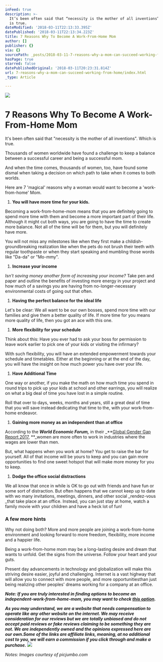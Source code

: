 ```yaml
---
inFeed: true
description: >-
  It’s been often said that “necessity is the mother of all inventions”. Which
  is true.
dateModified: '2018-03-11T22:13:33.395Z'
datePublished: '2018-03-11T22:13:34.223Z'
title: 7 Reasons Why To Become A Work-From-Home Mom
author: []
publisher: {}
via: {}
sourcePath: _posts/2018-03-11-7-reasons-why-a-mom-can-succeed-working-from-home.md
hasPage: true
starred: false
datePublishedOriginal: '2018-03-11T20:23:31.814Z'
url: 7-reasons-why-a-mom-can-succeed-working-from-home/index.html
_type: Article

---
```

![](https://the-grid-user-content.s3-us-west-2.amazonaws.com/eb33a7bf-8fcc-4360-9707-4428cd34cdf1.jpg)

# **7 Reasons Why To Become A Work-From-Home Mom**

It's been often said that "necessity is the mother of all inventions". Which is true.

Thousands of women worldwide have found a challenge to keep a balance between a successful career and being a successful mom.

And when the time comes, thousands of women, too, have found some dismal when taking a decision on which path to take when it comes to both worlds.

Here are 7 'magical' reasons why a woman would want to become a 'work-from-home' Mom.

1. **You will have more time for your kids.**

Becoming a work-from-home-mom means that you are definitely going to spend more time with them and become a more important part of their life. Although it might cut both ways, you are going to have the time to create more balance. Not all of the time will be for them, but you will definitely have more.

You will not miss any milestones like when they first make a childish-groundbreaking realization like when the pets do not brush their teeth with regular toothpaste or when they start speaking and mumbling those words like "Da-da" or "Mo-mmy".

1. **Increase your income**

_Isn't saving money another form of increasing your income?_ Take pen and paper and outline the benefits of investing more energy in your project and how much of a savings you are having from no-longer-necessary environmental costs of going out that often.

1. **Having the perfect balance for the ideal life**

Let's be clear: We all want to be our own bosses, spend more time with our families and give them a better quality of life. If more time for you means more quality of life, then you got an ace with this one.

1. **More flexibility for your schedule**

Think about this: Have you ever had to ask your boss for permission to leave work earlier to pick one of your kids or visiting the infirmary?

With such flexibility, you will have an extended empowerment towards your schedule and timetables. Either at the beginning or at the end of the day, you will have the insight on how much power you have over your life.

1. **Have Additional Time**

One way or another, if you make the math on how much time you spend in round trips to pick up your kids at school and other earrings, you will realize on what a big deal of time you have lost in a simple routine.

Roll that over to days, weeks, months and years, still a great deal of time that you will save instead dedicating that time to the, with your work-from-home endeavor.

1. **Gaining more money as an independent than at office**

According to the _**World Economic Forum,**_ in their _**[Global Gender Gap Report 2017][0], **_women are more often to work in industries where the wages are lower than men.

But, what happens when you work at home? You get to raise the bar for yourself. All of that income will be yours to keep and you can gain more opportunities to find one sweet hotspot that will make more money for you to keep.

1. **Dodge the office social distractions**

We all know that once in while is OK to go out with friends and have fun or some sort of distraction. But often happens that we cannot keep up to date with wo many invitations, meetings, dinners, and other social _rendez-vous _that take place at an office. Instead, you can just stay at home, watch a family movie with your children and have a heck lot of fun!

### **A few more hints**

Why not doing both? More and more people are joining a work-from-home environment and looking forward to more freedom, flexibility, more income and a happier life.

Being a work-from-home mom may be a long-lasting desire and dream that wants to unfold. Get the signs from the universe. Follow your heart and your guts.

Present day advancements in technology and globalization will make this striving desire easier, joyful and challenging. Internet is a vast highway that will allow you to connect with more people, and more opportunitiesthan just being realizing other peoples' dreams working for a company at an office.

_**Note: If you are truly interested in finding options to become an independent-work-from-home-mom, you may want to check [this option][1].**_

_**As you may understand, we are a website that needs compensation to operate like any other website on the internet. We may receive consideration for our reviews but we are totally unbiased and do not accept paid reviews or fake reviews claiming to be something they are not. We are independently owned and the opinions expressed here are our own.Some of the links are affiliate links, meaning, at no additional cost to you, we will earn a commission if you click through and make a purchase.**_
![](https://the-grid-user-content.s3-us-west-2.amazonaws.com/7adc8596-23ae-42cb-afd6-94cd8ee430ac.jpg)

_Notes: Images courtesy of picjumbo.com_

[0]: http://reports.weforum.org/global-gender-gap-report-2017/ "Global Gender Gap Report 2017"
[1]: http://bit.ly/2FzsE4u "Options To Work From Home"